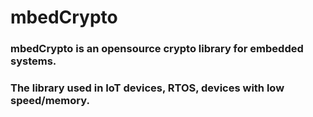 # mbedCrypto
### mbedCrypto is an opensource crypto library for embedded systems.<br/>
### The library used in IoT devices, RTOS, devices with low speed/memory.  
